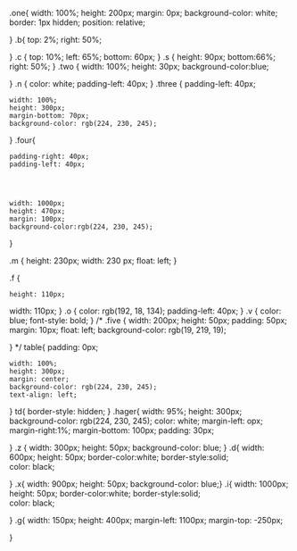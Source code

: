 
.one{
    width: 100%;
    height: 200px;
    margin: 0px;
 background-color: white;
 border: 1px hidden;
 position: relative;


}
.b{
    top: 2%;
    right: 50%;
    
}
.c
{
    top: 10%;
    left: 65%;
    bottom: 60px;
}
.s
{
    height: 90px;
    bottom:66%;
    right: 50%;
}
.two
{
    width: 100%;
    height: 30px;
    background-color:blue;

}
.n
{
    color: white;
    padding-left: 40px;
}
.three
{
    padding-left: 40px;

    
    width: 100%;
    height: 300px;
    margin-bottom: 70px;
    background-color: rgb(224, 230, 245);
}
.four{
    

    padding-right: 40px;
    padding-left: 40px;



    
    width: 1000px;
    height: 470px;
    margin: 100px;
    background-color:rgb(224, 230, 245);
}

.m
{
    height: 230px;
    width: 230 px;
    float: left;
}

.f
{
   
    height: 110px;
width: 110px;
}
.o
{
    color: rgb(192, 18, 134);
    padding-left: 40px;
}
.v
{
    color: blue;
    font-style: bold;
}
/* .five
{
    width: 200px;
    height: 50px;
    padding: 50px;
    margin: 10px;
    float: left;
    background-color: rgb(19, 219, 19);
    
} */
table{
    padding: 0px;
    

    
    width: 100%;
    height: 300px;
    margin: center;
    background-color: rgb(224, 230, 245);
    text-align: left;
} 
td{
    border-style: hidden;
}
.hager{
    width: 95%;
    height: 300px;
    background-color: rgb(224, 230, 245);
    color: white;
    margin-left: opx;
    margin-right:1%;
    margin-bottom: 100px;
    padding: 30px;


}
.z
{
    width: 300px;
    height: 50px;
    background-color: blue;
}
.d{
    width: 600px;
    height: 50px;
    border-color:white;
    border-style:solid;  
    color: black;

}
.x{ width: 900px;
    height: 50px;
    background-color: blue;}
.i{
    width: 1000px;
    height: 50px;
    border-color:white;
    border-style:solid;  
    color: black;

}
.g{
    width: 150px;
    height: 400px;
    margin-left: 1100px;
    margin-top: -250px;

}
